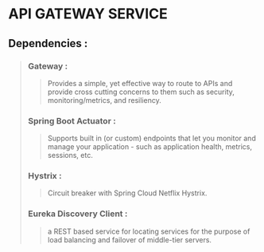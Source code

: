 # API GATEWAY SERVICE 
 ## Dependencies :
> ### Gateway : 
>> Provides a simple, yet effective way to route to APIs and provide cross cutting concerns to them such as security, monitoring/metrics, and resiliency.
> ### Spring Boot Actuator :
>> Supports built in (or custom) endpoints that let you monitor and  manage your application - such as application  health, metrics, sessions, etc.
> ### Hystrix : 
>> Circuit breaker with Spring Cloud Netflix Hystrix.
> ### Eureka Discovery Client : 
>> a REST based service for locating services for the purpose of load balancing and failover of middle-tier servers.